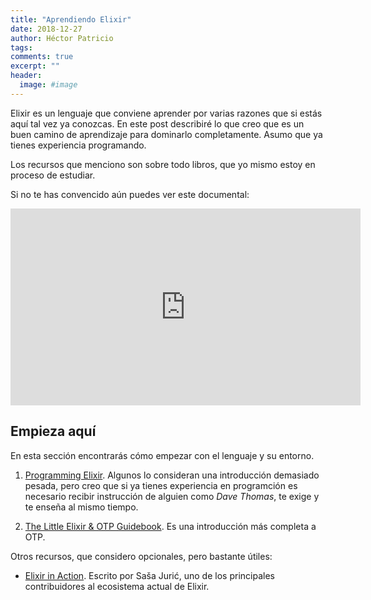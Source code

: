 ```yaml
---
title: "Aprendiendo Elixir"
date: 2018-12-27
author: Héctor Patricio
tags:
comments: true
excerpt: ""
header:
  image: #image
---
```

Elixir es un lenguaje que conviene aprender por varias razones que si estás aquí
tal vez ya conozcas. En este post describiré lo que creo que es un buen camino de
aprendizaje para dominarlo completamente. Asumo que ya tienes experiencia programando.

Los recursos que menciono son sobre todo libros, que yo mismo estoy en proceso de estudiar.

Si no te has convencido aún puedes ver este documental:

<iframe width="560" height="315" src="https://www.youtube.com/embed/kilJ9qXxMWs" frameborder="0" allow="accelerometer; autoplay; encrypted-media; gyroscope; picture-in-picture" allowfullscreen></iframe>


## Empieza aquí

En esta sección encontrarás cómo empezar con el lenguaje y su entorno.

1. [Programming Elixir](https://pragprog.com/book/elixir16/programming-elixir-1-6). Algunos lo
consideran una introducción demasiado pesada, pero creo que si ya tienes 
experiencia en programción es necesario recibir instrucción de alguien como *Dave Thomas*,
te exige y te enseña al mismo tiempo.

2. [The Little Elixir & OTP Guidebook](https://www.manning.com/books/the-little-elixir-and-otp-guidebook). Es una introducción más
completa a OTP.


Otros recursos, que considero opcionales, pero bastante útiles:

- [Elixir in Action](https://www.manning.com/books/elixir-in-action-second-edition). Escrito por 
Saša Jurić, uno de los principales contribuidores al ecosistema actual de Elixir.


